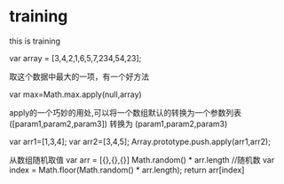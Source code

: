 # training
this is training

var array = [3,4,2,1,6,5,7,234,54,23];

取这个数据中最大的一项，有一个好方法

var max=Math.max.apply(null,array)

apply的一个巧妙的用处,可以将一个数组默认的转换为一个参数列表([param1,param2,param3]) 转换为 (param1,param2,param3) 

var arr1=[1,3,4];
var arr2=[3,4,5];
Array.prototype.push.apply(arr1,arr2);

从数组随机取值
var arr = [{},{},{}]
Math.random() * arr.length  //随机数
var index = Math.floor(Math.random() * arr.length);
return arr[index]
 


